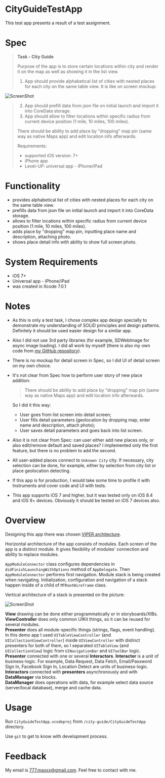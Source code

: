 CityGuideTestApp
====================

This test app presents a result of a test assignment.

Spec
====================

>**Task -  City Guide**
>
>Purpose of the app is to store certain locations within city and render it on the map as well as showing it in the list view.
>
>1) App should provide alphabetical list of cities with nested places for each city on the same table view. It is like on screen mockup:

![ScreenShot](https://cloud.githubusercontent.com/assets/2142832/11014278/859f052e-8559-11e5-8a38-f2b790244645.png)

>2) App should prefill data from json file on initial launch and import it into CoreData  storage.
>3) App should allow to filter locations within specific radius from current device position (1 mile, 10 miles, 100 miles).
>
>There should be ability to add place by "dropping" map pin (same way as native Maps app) and edit location info afterwards.
>
>Requirements:
>- supported iOS version: 7+
>- iPhone app
>- Level-UP: universal app - iPhone/iPad

Functionality
====================

- provides alphabetical list of cities with nested places for each city on the same table view.
- prefills data from json file on initial launch and import it into CoreData  storage.
- allows to filter locations within specific radius from current device position (1 mile, 10 miles, 100 miles).
- adds place by "dropping" map pin, inputting place name and description, attaching photo.
- shows place detail info with ability to show full screen photo.

System Requirements
====================

- iOS 7+
- Universal app - iPhone/iPad
- was created in Xcode 7.0.1

Notes
====================

- As this is only a test task, I chose complex app design specially to demonstrate my understanding of SOLID principles and design patterns. Definitely it should be used easier design for a similar app.
- Also I did not use 3rd party libraries (for example, SDWebImage for async image loading). I did all work by myself (there is also my own code from [my GitHub repository](https://github.com/maxxx777)).
- There is no mockup for detail screen in Spec, so I did UI of detail screen on my own choice.
- It's not clear from Spec how to perform user story of new place addition:
    > There should be ability to add place by "dropping" map pin (same way as native Maps app) and edit location info afterwards.

    So I did it this way:
  - User goes from list screen into detail screen;
  - User fills detail parameters (geolocation by dropping map, enter name and description, attach photo);
  - User saves detail parameters and goes back into list screen.
- Also it is not clear from Spec: can user either add new places only, or also edit/remove default and saved places? I implemented only the first feature, but there is no problem to add the second.
- All user-added places connect to `Unknown City` city. If necessary, city selection can be done, for example, either by selection from city list or place geolocation detecting.
- If this app is for production, I would take some time to profile it with Instruments and cover code and UI with tests.
- This app supports iOS 7 and higher, but it was tested only on iOS 8.4 and iOS 9+ devices. Obviously it should be tested on iOS 7 devices also.

Overview
====================

Designing this app there was chosen [VIPER architecture](https://www.objc.io/issues/13-architecture/viper/).

Horizontal architecture of the app consists of modules. Each screen of the app is a distinct module. It gives flexibility of modules' connection and ability to replace modules.

`AppModuleConnector` class configures dependencies in `didFinishLaunchingWithOptions` method of `AppDelegate`. Then `AppModuleConnector` performs first navigation. Module stack is being created when navigating. Initialization, configuration and navigation of a stack happen inside of a child of `MTRootWireframe` class.

Vertical architecture of a stack is presented on the picture:

![ScreenShot](https://cloud.githubusercontent.com/assets/2142832/9882759/23f43bf8-5bf8-11e5-9723-58b91838c2ad.png)

**View** drawing can be done either programmatically or in storyboards/XIBs.<br />
**ViewController** does only common UIKit things, so it can be reused for several modules.<br />
**Presenter** does all module-specific things (strings, flags, event handling).<br />
In this demo app I used `UITableViewController` (and `UICollectionViewController`) inside `UIViewController` with distinct presenters for both of them, so I separated `UITableView` (and `UICollectionView`) logic from `UINavigationBar` and `UIToolBar` logic.<br />
**Presenter** connected with one or several **Interactors**. **Interactor** is a unit of business-logic. For example, Data Request, Data Fetch, Email/Password Sign In, Facebook Sign In, Location Detect are units of business-logic.<br />
**Interactors** connected with **presenters** asynchronously and with **DataManager** via blocks.<br />
**DataManager** does operations with data, for example select data source (server/local database), merge and cache data.

Usage
====================
Run `CityGuideTestApp.xcodeproj` from `/city-guide/CityGuideTestApp` directory.

Use `git` to get to know with development process.  

Feedback
====================
My email is 777.maxxx@gmail.com. Feel free to contact with me.
